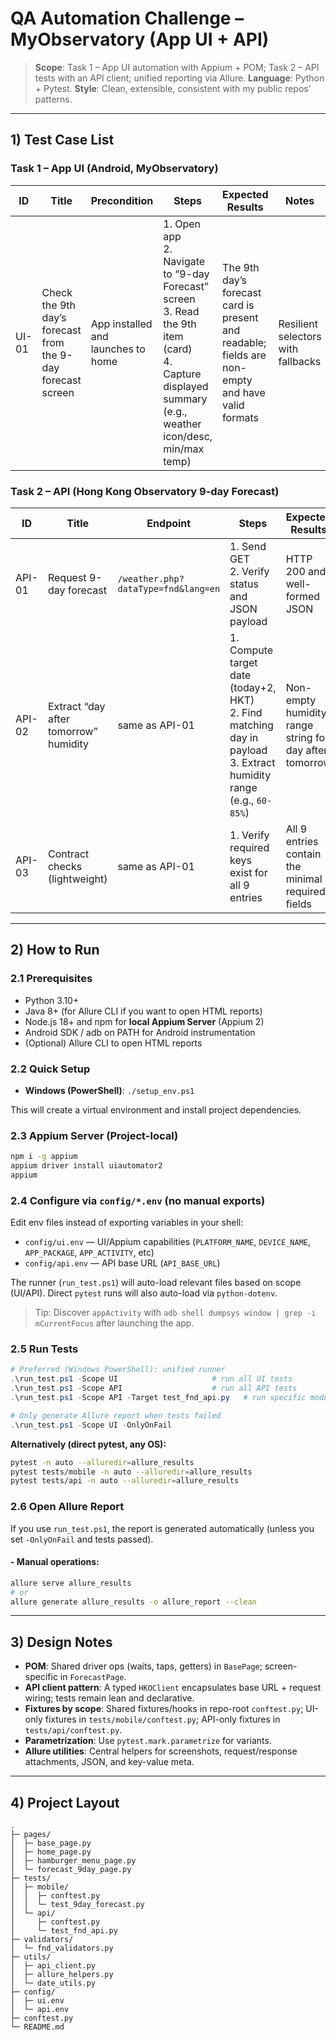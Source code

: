 # QA Automation Challenge – MyObservatory (App UI + API)

> **Scope**: Task 1 – App UI automation with Appium + POM; Task 2 – API tests with an API client; unified reporting via Allure.
> **Language**: Python + Pytest.
> **Style**: Clean, extensible, consistent with my public repos’ patterns.

---

## 1) Test Case List

### Task 1 – App UI (Android, MyObservatory)
| ID | Title | Precondition | Steps | Expected Results | Notes |
|---|---|---|---|---|---|
| UI-01 | Check the 9th day’s forecast from the 9-day forecast screen | App installed and launches to home | 1. Open app<br>2. Navigate to “9-day Forecast” screen<br>3. Read the 9th item (card)<br>4. Capture displayed summary (e.g., weather icon/desc, min/max temp) | The 9th day’s forecast card is present and readable; fields are non-empty and have valid formats | Resilient selectors with fallbacks |

### Task 2 – API (Hong Kong Observatory 9-day Forecast)
| ID | Title | Endpoint | Steps | Expected Results | Validation Strategy |
|---|---|---|---|---|---|
| API-01 | Request 9-day forecast | `/weather.php?dataType=fnd&lang=en` | 1. Send GET<br>2. Verify status and JSON payload | HTTP 200 and well-formed JSON | keys present (e.g., `weatherForecast`) and types sensible |
| API-02 | Extract “day after tomorrow” humidity | same as API-01 | 1. Compute target date (today+2, HKT)<br>2. Find matching day in payload<br>3. Extract humidity range (e.g., `60-85%`) | Non-empty humidity range string for day after tomorrow | validator parses and returns both min/max as ints; also Allure attaches raw/parsed |
| API-03 | Contract checks (lightweight) | same as API-01 | 1. Verify required keys exist for all 9 entries | All 9 entries contain the minimal required fields | focuses on keys we use (date, humidity, temps, forecastDesc) |

---

## 2) How to Run

### 2.1 Prerequisites
- Python 3.10+
- Java 8+ (for Allure CLI if you want to open HTML reports)
- Node.js 18+ and npm for **local Appium Server** (Appium 2)
- Android SDK / adb on PATH for Android instrumentation
- (Optional) Allure CLI to open HTML reports

### 2.2 Quick Setup
- **Windows (PowerShell)**: `./setup_env.ps1`

This will create a virtual environment and install project dependencies.

### 2.3 Appium Server (Project-local)
```bash
npm i -g appium
appium driver install uiautomator2
appium
```

### 2.4 Configure via `config/*.env` (no manual exports)
Edit env files instead of exporting variables in your shell:

- `config/ui.env` — UI/Appium capabilities (`PLATFORM_NAME`, `DEVICE_NAME`, `APP_PACKAGE`, `APP_ACTIVITY`, etc)
- `config/api.env` — API base URL (`API_BASE_URL`)

The runner (`run_test.ps1`) will auto-load relevant files based on scope (UI/API).
Direct `pytest` runs will also auto-load via `python-dotenv`.

> Tip: Discover `appActivity` with `adb shell dumpsys window | grep -i mCurrentFocus` after launching the app.

### 2.5 Run Tests
```powershell
# Preferred (Windows PowerShell): unified runner
.\run_test.ps1 -Scope UI                     # run all UI tests
.\run_test.ps1 -Scope API                    # run all API tests
.\run_test.ps1 -Scope API -Target test_fnd_api.py   # run specific module (via -k)

# Only generate Allure report when tests failed
.\run_test.ps1 -Scope UI -OnlyOnFail
```

**Alternatively (direct pytest, any OS):**
```bash
pytest -n auto --alluredir=allure_results
pytest tests/mobile -n auto --alluredir=allure_results
pytest tests/api -n auto --alluredir=allure_results
```

### 2.6 Open Allure Report
If you use `run_test.ps1`, the report is generated automatically (unless you set `-OnlyOnFail` and tests passed).

#### - Manual operations:

```bash
allure serve allure_results
# or
allure generate allure_results -o allure_report --clean
```

---

## 3) Design Notes

- **POM**: Shared driver ops (waits, taps, getters) in `BasePage`; screen-specific in `ForecastPage`.
- **API client pattern**: A typed `HKOClient` encapsulates base URL + request wiring; tests remain lean and declarative.
- **Fixtures by scope**: Shared fixtures/hooks in repo-root `conftest.py`; UI-only fixtures in `tests/mobile/conftest.py`; API-only fixtures in `tests/api/conftest.py`.
- **Parametrization**: Use `pytest.mark.parametrize` for variants.
- **Allure utilities**: Central helpers for screenshots, request/response attachments, JSON, and key-value meta.

---

## 4) Project Layout

```
.
├─ pages/
│  ├─ base_page.py
│  ├─ home_page.py
│  ├─ hamburger_menu_page.py
│  └─ forecast_9day_page.py
├─ tests/
│  ├─ mobile/
│  │  ├─ conftest.py
│  │  └─ test_9day_forecast.py
│  └─ api/
│     ├─ conftest.py
│     └─ test_fnd_api.py
├─ validators/
│  └─ fnd_validators.py
├─ utils/
│  ├─ api_client.py
│  ├─ allure_helpers.py
│  └─ date_utils.py
├─ config/
│  ├─ ui.env
│  └─ api.env
├─ conftest.py
└─ README.md
```
